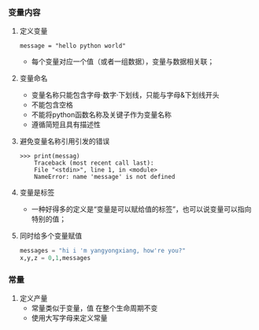 ### 变量内容
1. 定义变量
    ```
    message = "hello python world"
    ```
    - 每个变量对应一个值（或者一组数据），变量与数据相关联；

2. 变量命名
    - 变量名称只能包含字母·数字·下划线，只能与字母&下划线开头
    - 不能包含空格
    - 不能将python函数名称及关键子作为变量名称
    - 遵循简短且具有描述性

3. 避免变量名称引用引发的错误
    ```
    >>> print(messag)
        Traceback (most recent call last):
        File "<stdin>", line 1, in <module>
        NameError: name 'message' is not defined
    ```

4. 变量是标签
    - 一种好得多的定义是“变量是可以赋给值的标签”，也可以说变量可以指向特别的值；

5. 同时给多个变量赋值
    ```python
    messages = "hi i 'm yangyongxiang, how're you?"
    x,y,z = 0,1,messages
    ```


### 常量
1. 定义产量
    - 常量类似于变量，值 在整个生命周期不变
    - 使用大写字母来定义常量